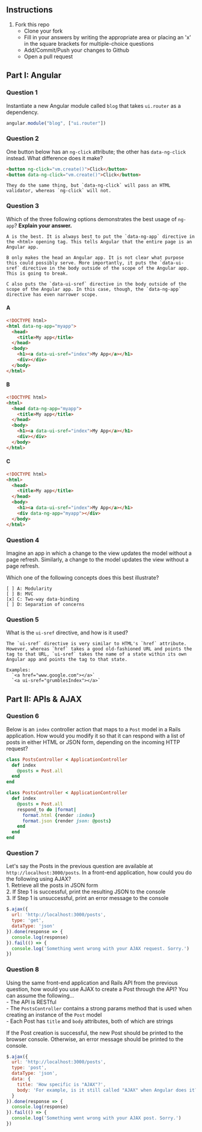 ## Instructions

1. Fork this repo
    - Clone your fork
    - Fill in your answers by writing the appropriate area or placing an 'x' in the square brackets for multiple-choice questions
    - Add/Commit/Push your changes to Github
    - Open a pull request

## Part I: Angular

### Question 1

Instantiate a new Angular module called `blog` that takes `ui.router` as a dependency.

```js
angular.module("blog", ["ui.router"])
```

### Question 2

One button below has an `ng-click` attribute; the other has `data-ng-click` instead. What difference does it make?

```html
<button ng-click="vm.create()">Click</button>
<button data-ng-click="vm.create()">Click</button>
```

```text
They do the same thing, but `data-ng-click` will pass an HTML validator, whereas `ng-click` will not.
```

### Question 3

Which of the three following options demonstrates the best usage of `ng-app`? **Explain your answer.**

```text
A is the best. It is always best to put the `data-ng-app` directive in the <html> opening tag. This tells Angular that the entire page is an Angular app.

B only makes the head an Angular app. It is not clear what purpose this could possibly serve. More importantly, it puts the `data-ui-sref` directive in the body outside of the scope of the Angular app. This is going to break.

C also puts the `data-ui-sref` directive in the body outside of the scope of the Angular app. In this case, though, the `data-ng-app` directive has even narrower scope.
```

#### A

```html
<!DOCTYPE html>
<html data-ng-app="myapp">
  <head>
    <title>My app</title>
  </head>
  <body>
    <h1><a data-ui-sref="index">My App</a></h1>
    <div></div>
  </body>
</html>
```

#### B

```html
<!DOCTYPE html>
<html>
  <head data-ng-app="myapp">
    <title>My app</title>
  </head>
  <body>
    <h1><a data-ui-sref="index">My App</a></h1>
    <div></div>
  </body>
</html>
```

#### C

```html
<!DOCTYPE html>
<html>
  <head>
    <title>My app</title>
  </head>
  <body>
    <h1><a data-ui-sref="index">My App</a></h1>
    <div data-ng-app="myapp"></div>
  </body>
</html>
```

### Question 4

Imagine an app in which a change to the view updates the model without a page refresh. Similarly, a change to the model updates the view without a page refresh.

Which one of the following concepts does this best illustrate?

```
[ ] A: Modularity
[ ] B: MVC
[x] C: Two-way data-binding
[ ] D: Separation of concerns
```

### Question 5

What is the `ui-sref` directive, and how is it used?

```text
The `ui-sref` directive is very similar to HTML's `href` attribute. However, whereas `href` takes a good old-fashioned URL and points the tag to that URL, `ui-sref` takes the name of a state within its own Angular app and points the tag to that state.

Examples:
  `<a href="www.google.com"></a>`
  `<a ui-sref="grumblesIndex"></a>`
```

## Part II: APIs & AJAX

### Question 6

Below is an `index` controller action that maps to a `Post` model in a Rails application. How would you modify it so that it can respond with a list of posts in either HTML or JSON form, depending on the incoming HTTP request?

```rb
class PostsController < ApplicationController
  def index
    @posts = Post.all
  end
end
```

```rb
class PostsController < ApplicationController
  def index
    @posts = Post.all
    respond_to do |format|
      format.html {render :index}
      format.json {render json: @posts}
    end
  end
end
```

### Question 7

Let's say the Posts in the previous question are available at `http://localhost:3000/posts`. In a front-end application, how could you do the following using AJAX?  
    1. Retrieve all the posts in JSON form  
    2. If Step 1 is successful, print the resulting JSON to the console  
    3. If Step 1 is unsuccessful, print an error message to the console  

```js
$.ajax({
  url: 'http://localhost:3000/posts',
  type: 'get',
  dataType: 'json'
}).done(response => {
  console.log(response)
}).fail(() => {
  console.log('Something went wrong with your AJAX request. Sorry.')
})
```

### Question 8

Using the same front-end application and Rails API from the previous question, how would you use AJAX to create a Post through the API? You can assume the following...  
    - The API is RESTful  
    - The `PostsController` contains a strong params method that is used when creating an instance of the `Post` model  
    - Each Post has `title` and `body` attributes, both of which are strings  

If the Post creation is successful, the new Post should be printed to the browser console. Otherwise, an error message should be printed to the console.

```js
$.ajax({
  url: 'http://localhost:3000/posts',
  type: 'post',
  dataType: 'json',
  data: {
    title: 'How specific is "AJAX"?',
    body: 'For example, is it still called "AJAX" when Angular does it?'
  }
}).done(response => {
  console.log(response)
}).fail(() => {
  console.log('Something went wrong with your AJAX post. Sorry.')
})
```
